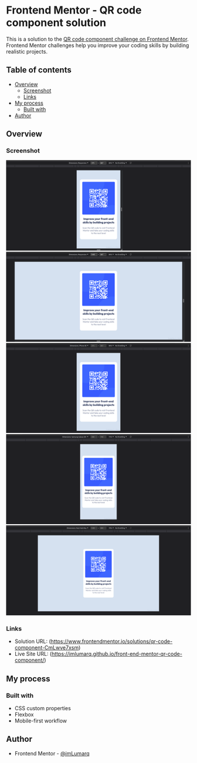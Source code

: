# Frontend Mentor - QR code component solution

This is a solution to the [QR code component challenge on Frontend Mentor](https://www.frontendmentor.io/challenges/qr-code-component-iux_sIO_H). Frontend Mentor challenges help you improve your coding skills by building realistic projects.

## Table of contents

- [Overview](#overview)
  - [Screenshot](#screenshot)
  - [Links](#links)
- [My process](#my-process)
  - [Built with](#built-with)
- [Author](#author)

## Overview

### Screenshot

![mobile](./images/screenshots/mobile-375px.png)
![desktop](./images/screenshots/desktop-1440px.png)
![iphone se](./images/screenshots/iphone-se.png)
![samsung galaxy s8 plus](./images/screenshots/samsung-galaxy-s8-plus.png)
![nest hub max](./images/screenshots/nest-hub-max.png)

### Links

- Solution URL: (https://www.frontendmentor.io/solutions/qr-code-component-CmLwve7xsm)
- Live Site URL: (https://imlumarq.github.io/front-end-mentor-qr-code-component/)

## My process

### Built with

- CSS custom properties
- Flexbox
- Mobile-first workflow

## Author

- Frontend Mentor - [@imLumarq](https://www.frontendmentor.io/profile/imLumarq)
